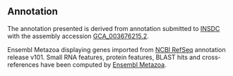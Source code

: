 **Annotation**
----------

The annotation presented is derived from annotation submitted to
[INSDC](http://www.insdc.org) with the assembly accession [GCA\_003676215.2](http://www.ebi.ac.uk/ena/data/view/GCA_003676215.2).

Ensembl Metazoa displaying genes imported from [NCBI RefSeq](https://www.ncbi.nlm.nih.gov/genome/annotation_euk/Rhopalosiphum_maidis/101/) annotation release v101.
Small RNA features, protein features, BLAST hits and cross-references have been
computed by [Ensembl Metazoa](https://metazoa.ensembl.org/info/genome/annotation/index.html).
